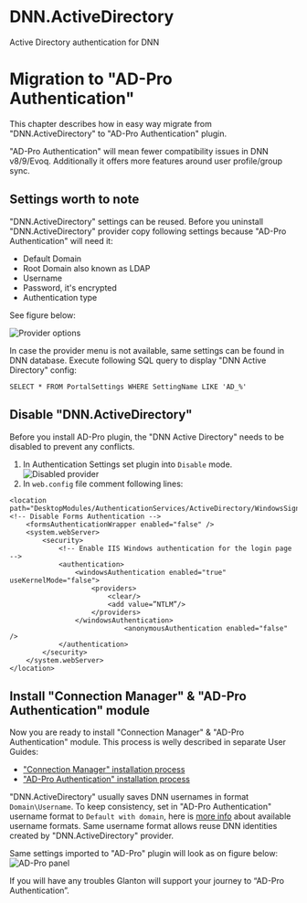 # DNN.ActiveDirectory
Active Directory authentication for DNN

# Migration to "AD-Pro Authentication"
This chapter describes how in easy way migrate from "DNN.ActiveDirectory" to "AD-Pro Authentication" plugin. 

"AD-Pro Authentication" will mean fewer compatibility issues in DNN v8/9/Evoq. Additionally it offers more features around user profile/group sync.

## Settings worth to note
"DNN.ActiveDirectory" settings can be reused. Before you uninstall "DNN.ActiveDirectory" provider copy following settings because "AD-Pro Authentication" will need it:
* Default Domain
* Root Domain also known as LDAP
* Username
* Password, it's encrypted 
* Authentication type

See figure below:

![Provider options](http://doc.glanton.com/AD-Pro-Authentication/_images/migration-from-dnn-active-directory_01.png)

In case the provider menu is not available, same settings can be found in DNN database. Execute following SQL query to display "DNN Active Directory" config:

`SELECT * FROM PortalSettings WHERE SettingName LIKE 'AD_%'`

## Disable "DNN.ActiveDirectory"
Before you install AD-Pro plugin, the "DNN Active Directory" needs to be disabled to prevent any conflicts.
1. In Authentication Settings set plugin into `Disable` mode.
![Disabled provider](http://doc.glanton.com/AD-Pro-Authentication/_images/migration-from-dnn-active-directory_02.png)
2. In `web.config` file comment following lines:
```
<location path="DesktopModules/AuthenticationServices/ActiveDirectory/WindowsSignin.aspx">
<!-- Disable Forms Authentication -->
	<formsAuthenticationWrapper enabled="false" />
	<system.webServer>
		<security>
			<!-- Enable IIS Windows authentication for the login page -->
			<authentication>
				<windowsAuthentication enabled="true" useKernelMode="false">
					<providers>
						<clear/>
						<add value=”NTLM”/>
					</providers>
				</windowsAuthentication>
                           	<anonymousAuthentication enabled="false" />
			</authentication>
		</security>
	</system.webServer>
</location>
```
## Install "Connection Manager" & "AD-Pro Authentication" module
Now you are ready to install "Connection Manager" & "AD-Pro Authentication" module. 
This process is welly described in separate User Guides:
* ["Connection Manager" installation process](http://doc.glanton.com/Connection-Manager/installation.html)
* ["AD-Pro Authentication" installation process](http://doc.glanton.com/AD-Pro-Authentication/installation.html)

"DNN.ActiveDirectory" usually saves DNN usernames in format `Domain\Username`. To keep consistency, set in "AD-Pro Authentication" username format to `Default with domain`, here is [more info](http://doc.glanton.com/AD-Pro-Authentication/advanced-settings.html#username-formats) about available username formats.
Same username format allows reuse DNN identities created  by "DNN.ActiveDirectory" provider.

Same settings imported to "AD-Pro" plugin will look as on figure below:
![AD-Pro panel](http://doc.glanton.com/AD-Pro-Authentication/_images/migration-from-dnn-active-directory_03.png)

If you will have any troubles Glanton will support your journey to “AD-Pro Authentication”.
